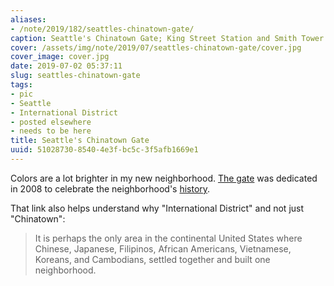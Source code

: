 ```yaml
---
aliases:
- /note/2019/182/seattles-chinatown-gate/
caption: Seattle's Chinatown Gate; King Street Station and Smith Tower behind
cover: /assets/img/note/2019/07/seattles-chinatown-gate/cover.jpg
cover_image: cover.jpg
date: 2019-07-02 05:37:11
slug: seattles-chinatown-gate
tags:
- pic
- Seattle
- International District
- posted elsewhere
- needs to be here
title: Seattle's Chinatown Gate
uuid: 51028730-8540-4e3f-bc5c-3f5afb1669e1
---
```


Colors are a lot brighter in my new neighborhood. [The gate][] was dedicated in
2008 to celebrate the neighborhood's [history][].

That link also helps understand why "International District" and not just
"Chinatown":

> It is perhaps the only area in the continental United States where Chinese,
> Japanese, Filipinos, African Americans, Vietnamese, Koreans, and Cambodians,
> settled together and built one neighborhood.

[the gate]: https://www.historylink.org/File/8485
[history]: http://chinatownconnection.com/seattle-chinatown-history.htm